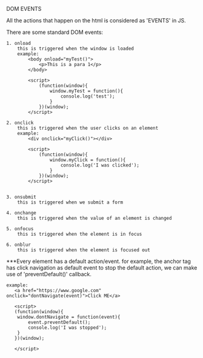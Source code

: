 DOM EVENTS

All the actions that happen on the html is considered as 'EVENTS' in JS.

There are some standard DOM events:

    1. onload
        this is triggered when the window is loaded
        example:
            <body onload="myTest()">
                <p>This is a para 1</p>
            </body>
            
            <script>
                (function(window){
                    window.myTest = function(){
                        console.log('test');
                    }
                })(window);
            </script>
            
    2. onclick
        this is triggered when the user clicks on an element
        example:
            <div onclick="myClick()"></div>
            
            <script>
                (function(window){
                    window.myClick = function(){
                        console.log('I was clicked');
                    }
                })(window);
            </script>
        
        
    3. onsubmit
        this is triggered when we submit a form
        
    4. onchange
        this is triggered when the value of an element is changed
        
    5. onfocus
        this is triggered when the element is in focus
    
    6. onblur
        this is triggered when the element is focused out
        
        
***Every element has a default action/event. for example, the anchor tag has click navigation as default event
   to stop the default action, we can make use of 'preventDefault()' callback.
   
    example:
       <a href="https://www.google.com" onclick="dontNavigate(event)">Click ME</a>
       
       <script>
       (function(window){
        window.dontNavigate = function(event){
            event.preventDefault();
            console.log('I was stopped');
        }
       })(window);
       
       </script>
        
        
        